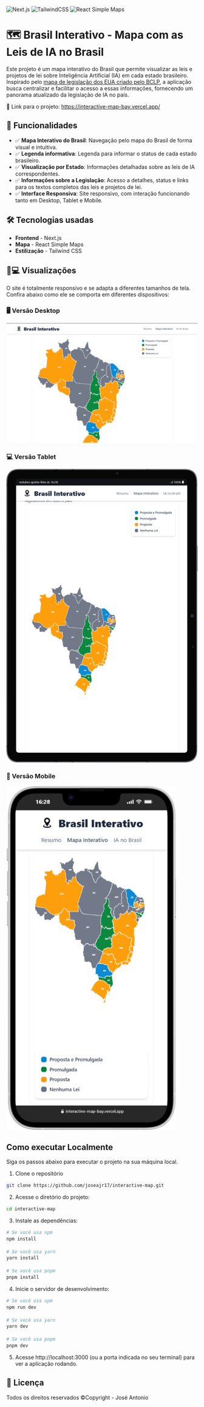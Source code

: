 ![Next.js](https://img.shields.io/badge/Next.js-000?logo=next.js&logoColor=white)
![TailwindCSS](https://img.shields.io/badge/Tailwind_CSS-38B2AC?logo=tailwindcss&logoColor=white)
![React Simple Maps](https://img.shields.io/badge/React%20Simple%20Maps-61DAFB?logo=react&logoColor=black)

# 🗺️ Brasil Interativo - Mapa com as Leis de IA no Brasil

Este projeto é um mapa interativo do Brasil que permite visualizar as leis e projetos de lei sobre Inteligência Artificial (IA) em cada estado brasileiro. Inspirado pelo [mapa de legislação dos EUA criado pelo BCLP](https://www.bclplaw.com/en-US/events-insights-news/us-state-by-state-artificial-intelligence-legislation-snapshot.html), a aplicação busca centralizar e facilitar o acesso a essas informações, fornecendo um panorama atualizado da legislação de IA no país.

🔗 Link para o projeto: https://interactive-map-bay.vercel.app/

## 🚀 Funcionalidades

- ✅ **Mapa Interativo do Brasil**: Navegação pelo mapa do Brasil de forma visual e intuitiva.
- ✅ **Legenda informativa**: Legenda para informar o status de cada estado brasileiro.
- ✅ **Visualização por Estado**: Informações detalhadas sobre as leis de IA correspondentes.
- ✅ **Informações sobre a Legislação**: Acesso a detalhes, status e links para os textos completos das leis e projetos de lei.
- ✅ **Interface Responsiva**: Site responsivo, com interação funcionando tanto em Desktop, Tablet e Mobile.

## 🛠️ Tecnologias usadas

- **Frontend** - Next.js
- **Mapa** - React Simple Maps
- **Estilização** - Tailwind CSS

## 📱💻 Visualizações

O site é totalmente responsivo e se adapta a diferentes tamanhos de tela.  
Confira abaixo como ele se comporta em diferentes dispositivos:

### 🖥️ Versão Desktop

![Versão Desktop](./public/screenshots/desktop.png)

### 💻 Versão Tablet

![Versão Tablet](./public/screenshots/tablet.png)

### 📱 Versão Mobile

![Versão Mobile](./public/screenshots/mobile.png)

## Como executar Localmente

Siga os passos abaixo para executar o projeto na sua máquina local.

1. Clone o repositório

```bash
git clone https://github.com/joseajr17/interactive-map.git
```

2. Acesse o diretório do projeto:

```bash
cd interactive-map
```

3. Instale as dependências:

```bash
# Se você usa npm
npm install

# Se você usa yarn
yarn install

# Se você usa pnpm
pnpm install
```

4. Inicie o servidor de desenvolvimento:

```bash
# Se você usa npm
npm run dev

# Se você usa yarn
yarn dev

# Se você usa pnpm
pnpm dev
```

5. Acesse http://localhost:3000 (ou a porta indicada no seu terminal) para ver a aplicação rodando.


## 📜 Licença
Todos os direitos reservados ©Copyright - José Antonio